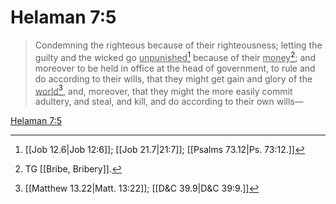 # Helaman 7:5

> Condemning the righteous because of their righteousness; letting the guilty and the wicked go <u>unpunished</u>[^a] because of their <u>money</u>[^b]; and moreover to be held in office at the head of government, to rule and do according to their wills, that they might get gain and glory of the <u>world</u>[^c], and, moreover, that they might the more easily commit adultery, and steal, and kill, and do according to their own wills—

[Helaman 7:5](https://www.churchofjesuschrist.org/study/scriptures/bofm/hel/7?lang=eng&id=p5#p5)


[^a]: [[Job 12.6|Job 12:6]]; [[Job 21.7|21:7]]; [[Psalms 73.12|Ps. 73:12.]]
[^b]: TG [[Bribe, Bribery]].
[^c]: [[Matthew 13.22|Matt. 13:22]]; [[D&C 39.9|D&C 39:9.]]
